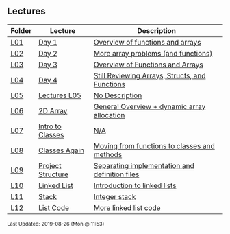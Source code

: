 ## Lectures
| Folder | Lecture | Description|
 | ------------|------------|------------|
 | [L01](https://github.com/rugbyprof/1063-Data-Structures/tree/master/Lectures/L01) | [ Day 1 ](https://github.com/rugbyprof/1063-Data-Structures/tree/master/Lectures/L01) | [ Overview of functions and arrays](https://github.com/rugbyprof/1063-Data-Structures/tree/master/Lectures/L01) | [N/A](https://github.com/rugbyprof/1063-Data-Structures/tree/master/Lectures/L01) |
 | [L02](https://github.com/rugbyprof/1063-Data-Structures/tree/master/Lectures/L02) | [ Day 2 ](https://github.com/rugbyprof/1063-Data-Structures/tree/master/Lectures/L02) | [ More array problems (and functions)](https://github.com/rugbyprof/1063-Data-Structures/tree/master/Lectures/L02) | [N/A](https://github.com/rugbyprof/1063-Data-Structures/tree/master/Lectures/L02) |
 | [L03](https://github.com/rugbyprof/1063-Data-Structures/tree/master/Lectures/L03) | [ Day 3 ](https://github.com/rugbyprof/1063-Data-Structures/tree/master/Lectures/L03) | [ Overview of Functions and Arrays](https://github.com/rugbyprof/1063-Data-Structures/tree/master/Lectures/L03) | [N/A](https://github.com/rugbyprof/1063-Data-Structures/tree/master/Lectures/L03) |
 | [L04](https://github.com/rugbyprof/1063-Data-Structures/tree/master/Lectures/L04) | [ Day 4 ](https://github.com/rugbyprof/1063-Data-Structures/tree/master/Lectures/L04) | [ Still Reviewing Arrays, Structs, and Functions](https://github.com/rugbyprof/1063-Data-Structures/tree/master/Lectures/L04) | [N/A](https://github.com/rugbyprof/1063-Data-Structures/tree/master/Lectures/L04) |
 | [L05](https://github.com/rugbyprof/1063-Data-Structures/tree/master/Lectures/L05) | [ Lectures L05 ](https://github.com/rugbyprof/1063-Data-Structures/tree/master/Lectures/L05) | [ No Description](https://github.com/rugbyprof/1063-Data-Structures/tree/master/Lectures/L05) | [N/A](https://github.com/rugbyprof/1063-Data-Structures/tree/master/Lectures/L05) |
 | [L06](https://github.com/rugbyprof/1063-Data-Structures/tree/master/Lectures/L06) | [ 2D Array ](https://github.com/rugbyprof/1063-Data-Structures/tree/master/Lectures/L06) | [ General Overview + dynamic array allocation](https://github.com/rugbyprof/1063-Data-Structures/tree/master/Lectures/L06) | [L06](https://github.com/rugbyprof/1063-Data-Structures/tree/master/Lectures/L06) | [ Single Dimensional](https://github.com/rugbyprof/1063-Data-Structures/tree/master/Lectures/L06) | [L06](https://github.com/rugbyprof/1063-Data-Structures/tree/master/Lectures/L06) | [ 2 Dimensional](https://github.com/rugbyprof/1063-Data-Structures/tree/master/Lectures/L06) | [N/A](https://github.com/rugbyprof/1063-Data-Structures/tree/master/Lectures/L06) |
 | [L07](https://github.com/rugbyprof/1063-Data-Structures/tree/master/Lectures/L07) | [ Intro to Classes](https://github.com/rugbyprof/1063-Data-Structures/tree/master/Lectures/L07) | [N/A](https://github.com/rugbyprof/1063-Data-Structures/tree/master/Lectures/L07) |
 | [L08](https://github.com/rugbyprof/1063-Data-Structures/tree/master/Lectures/L08) | [ Classes Again ](https://github.com/rugbyprof/1063-Data-Structures/tree/master/Lectures/L08) | [ Moving from functions to classes and methods](https://github.com/rugbyprof/1063-Data-Structures/tree/master/Lectures/L08) | [L08](https://github.com/rugbyprof/1063-Data-Structures/tree/master/Lectures/L08) | [ Related Repl.it code:](https://github.com/rugbyprof/1063-Data-Structures/tree/master/Lectures/L08) | [L08](https://github.com/rugbyprof/1063-Data-Structures/tree/master/Lectures/L08) | [ Folders in this lecture:](https://github.com/rugbyprof/1063-Data-Structures/tree/master/Lectures/L08) | [N/A](https://github.com/rugbyprof/1063-Data-Structures/tree/master/Lectures/L08) |
 | [L09](https://github.com/rugbyprof/1063-Data-Structures/tree/master/Lectures/L09) | [ Project Structure ](https://github.com/rugbyprof/1063-Data-Structures/tree/master/Lectures/L09) | [ Separating implementation and definition files](https://github.com/rugbyprof/1063-Data-Structures/tree/master/Lectures/L09) | [N/A](https://github.com/rugbyprof/1063-Data-Structures/tree/master/Lectures/L09) |
 | [L10](https://github.com/rugbyprof/1063-Data-Structures/tree/master/Lectures/L10) | [ Linked List ](https://github.com/rugbyprof/1063-Data-Structures/tree/master/Lectures/L10) | [ Introduction to linked lists](https://github.com/rugbyprof/1063-Data-Structures/tree/master/Lectures/L10) | [L10](https://github.com/rugbyprof/1063-Data-Structures/tree/master/Lectures/L10) | [include <iostream>](https://github.com/rugbyprof/1063-Data-Structures/tree/master/Lectures/L10) | [N/A](https://github.com/rugbyprof/1063-Data-Structures/tree/master/Lectures/L10) |
 | [L11](https://github.com/rugbyprof/1063-Data-Structures/tree/master/Lectures/L11) | [ Stack ](https://github.com/rugbyprof/1063-Data-Structures/tree/master/Lectures/L11) | [ Integer stack](https://github.com/rugbyprof/1063-Data-Structures/tree/master/Lectures/L11) | [L11](https://github.com/rugbyprof/1063-Data-Structures/tree/master/Lectures/L11) | [include <iostream>](https://github.com/rugbyprof/1063-Data-Structures/tree/master/Lectures/L11) | [N/A](https://github.com/rugbyprof/1063-Data-Structures/tree/master/Lectures/L11) |
 | [L12](https://github.com/rugbyprof/1063-Data-Structures/tree/master/Lectures/L12) | [ List Code ](https://github.com/rugbyprof/1063-Data-Structures/tree/master/Lectures/L12) | [ More linked list code](https://github.com/rugbyprof/1063-Data-Structures/tree/master/Lectures/L12) | [N/A](https://github.com/rugbyprof/1063-Data-Structures/tree/master/Lectures/L12) |

<sup>Last Updated: 2019-08-26 (Mon @ 11:53)</sup>